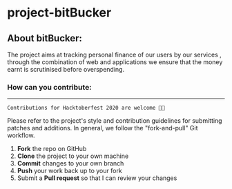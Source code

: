 # project-bitBucker

## About bitBucker: ##
The project aims at tracking personal finance of our users by our services , through the combination of web and applications we ensure that the money earnt is scrutinised before overspending.

### How can you contribute:
------------

`Contributions for Hacktoberfest 2020 are welcome 🎉🎉`

Please refer to the project's style and contribution guidelines for submitting patches and additions. In general, we follow the "fork-and-pull" Git workflow.

 1. **Fork** the repo on GitHub
 2. **Clone** the project to your own machine
 3. **Commit** changes to your own branch
 4. **Push** your work back up to your fork
 5. Submit a **Pull request** so that I can review your changes
